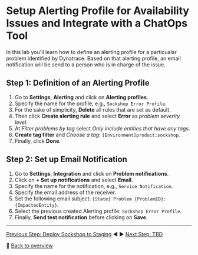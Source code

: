 # Setup Alerting Profile for Availability Issues and Integrate with a ChatOps Tool

In this lab you'll learn how to define an alerting profile for a particualar problem identified by Dynatrace. Based on that alerting profile, an email notification will be send to a person who is in charge of the issue. 

## Step 1: Definition of an Alerting Profile
1. Go to **Settings**, **Alerting** and click on **Alerting profiles**.
1. Specify the name for the profile, e.g., `Sockshop Error Profile`.
1. For the sake of simplicity, **Delete** all rules that are set as default. 
1. Then click **Create alerting rule** and select **Error** as *problem severity level*.
1. At *Filter problems by tag* select *Only include entities that have any tags*.
1. **Create tag filter** and *Choose a tag*: `[Environment]product:sockshop`.
1. Finally, click **Done**.

## Step 2: Set up Email Notification
1. Go to **Settings**, **Integration** and click on **Problem notifications**.
1. Click on **+ Set up notifications** and select **Email**.
1. Specify the name for the notification, e.g., `Service Notification`.
1. Specify the email address of the receiver.
1. Set the following email subject: `{State} Problem {ProblemID}: {ImpactedEntity}`.
1. Select the previous created Alerting profile: `Sockshop Error Profile`.
1. Finally, **Send test notification** before clicking on **Save**.

---

[Previous Step: Deploy Sockshop to Staging](../06_Deploy_Sockshop_to_Staging) :arrow_backward: :arrow_forward: [Next Step: TBD](../)

:arrow_up_small: [Back to overview](../)